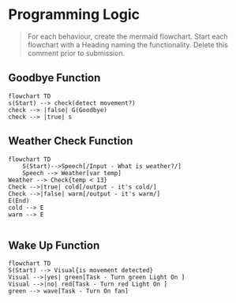 # Programming Logic

> For each behaviour, create the mermaid flowchart. Start each flowchart with a Heading naming the functionality. Delete this comment prior to submission.

## Goodbye Function

```mermaid
flowchart TD
s(Start) --> check(detect movement?)
check --> |false| G(Goodbye)
check --> |true| s
```
## Weather Check Function

```mermaid
flowchart TD
    S(Start)-->Speech[/Input - What is weather?/]
    Speech --> Weather[var temp]
Weather --> Check{temp < 13}
Check -->|true| cold[/output - it's cold/]
Check -->|false| warm[/output - it's warm/]
E(End)
cold --> E
warm --> E
   
```
## Wake Up Function

```mermaid
flowchart TD
S(Start) --> Visual{is movement detected}
Visual -->|yes| green[Task - Turn green Light On ]
Visual -->|no| red[Task - Turn red Light On ]
green --> wave[Task - Turn On fan]


```
